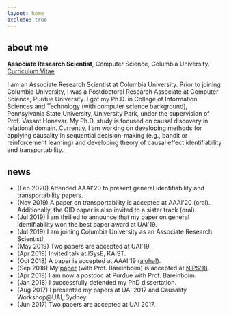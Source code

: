 ```yaml
---
layout: home
exclude: true
---
```



## about me


**Associate Research Scientist**, Computer Science, Columbia University. [Curriculum Vitae](/assets/cv.pdf)

I am an Associate Research Scientist at Columbia University. Prior to joining Columbia University, I was a Postdoctoral Research Associate at Computer Science, Purdue University.
I got my Ph.D. in College of Information Sciences and Technology (with computer science background), Pennsylvania State University, University Park, under the supervision of Prof. Vasant Honavar. 
My Ph.D. study is focused on causal discovery in relational domain. 
Currently, I am working on developing methods for applying causality in sequential decision-making (e.g., bandit or reinforcement learning)
and developing theory of causal effect identifiability and transportability.


## news
- (Feb 2020) Attended AAAI'20 to present general identifiability and transportability papers.
- (Nov 2019) A paper on transportability is accepted at AAAI'20 (oral). Additionally, the GID paper is also invited to a sister track (oral).
- (Jul 2019) I am thrilled to announce that my paper on general identifiability won the best paper award at UAI'19.
- (Jul 2019) I am joining Columbia University as an Associate Research Scientist!
- (May 2019) Two papers are accepted at UAI'19.
- (Apr 2019) Invited talk at ISysE, KAIST. 
- (Oct 2018) A paper is accepted at AAAI'19 ([aloha!](https://aaai.org/Conferences/AAAI-19/aaai19call/)).
- (Sep 2018) My [paper](https://causalai.net/r36.pdf) (with Prof. Bareinboim) is accepted at [NIPS'18](https://nips.cc/Conferences/2018/Schedule?showEvent=11265). 
- (Apr 2018) I am now a postdoc at Purdue with Prof. Bareinboim.
- (Jan 2018) I successfully defended my PhD dissertation.
- (Aug 2017) I presented my papers at UAI 2017 and Causality Workshop@UAI, Sydney.
- (Jun 2017) Two papers are accepted at UAI 2017.


